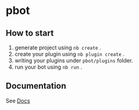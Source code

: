 # pbot

## How to start

1. generate project using `nb create` .
2. create your plugin using `nb plugin create` .
3. writing your plugins under `pbot/plugins` folder.
4. run your bot using `nb run` .

## Documentation

See [Docs](https://v2.nonebot.dev/)
